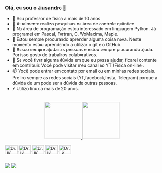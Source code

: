 ### Olá, eu sou o Jiusandro 👋


- 🔭 Sou professor de física a mais de 10 anos
- 🔭 Atualmente realizo pesquisas na área de controle quântico
- 🌱 Na área de programação estou interessado em linguagem Python. Já programei em Pascal, Fortran, C, WxMaxima, Maple. 
- 👯 Estou sempre procurando aprender alguma coisa nova. Neste momento estou aprendendo a utilizar o git e o GitHub.
- 🤔 Busco sempre ajudar as pessoas e estou sempre procurando ajuda. Por isso gosto de trabalhos colaborativos.
- 💬 Se você tiver alguma dúvida em que eu possa ajudar, ficarei contente em contribuir. Você pode visitar meu canal no YT (Física on-line).
- 📫 Você pode entrar em contato por email ou em minhas redes sociais. Prefiro sempre as redes sociais (YT,facebook,Insta, Telegram) porque a dúvida de um pode ser a dúvida de outras pessoas. 
- ⚡ Utilizo linux a mais de 20 anos.

##

<div align="center">
  <a href="https://github.com/jiusandro">
  <img height="120em" src="https://github-readme-stats.vercel.app/api?username=jiusandro&show_icons=true&theme=gruvbox_light&include_all_commits=true&count_private=true"/>
  <img height="120em" src="https://github-readme-stats.vercel.app/api/top-langs/?username=jiusandro&layout=compact&langs_count=7&theme=gruvbox_light"/>
</div>

<div style="display: inline_block"><br>
  <img align="center" alt="Dr. JK" height="30" width="40" src="https://cdn.jsdelivr.net/gh/devicons/devicon/icons/linux/linux-original.svg">
  <img align="center" alt="Dr. JK" height="30" width="40" src="https://cdn.jsdelivr.net/gh/devicons/devicon/icons/ubuntu/ubuntu-plain.svg">
  <img align="center" alt="Dr. JK" height="30" width="40" src="https://cdn.jsdelivr.net/gh/devicons/devicon/icons/python/python-plain.svg">
  <img align="center" alt="Dr. JK" height="30" width="40" src="https://cdn.jsdelivr.net/gh/devicons/devicon/icons/jupyter/jupyter-original-wordmark.svg">
  <img align="center" alt="Dr. JK" height="30" width="40" src="https://cdn.jsdelivr.net/gh/devicons/devicon/icons/c/c-original.svg">
</div>

##
 
<div>
   <a href="https://www.youtube.com/channel/UCaWUzwWXrj4RW_vvMbIKOpA" target="_blank"><img src="https://img.shields.io/badge/YouTube-FF0000?style=for-the-badge&logo=youtube&logoColor=white" target="_blank"></a>
    <a href="mailto:jiusandro@gmail.com" target="_blank"><img src="https://img.shields.io/badge/Gmail-D14836?style=for-the-badge&logo=gmail&logoColor=white target="_blank"></a>
  
</div>
